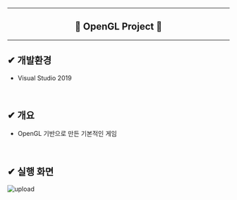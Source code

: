 <hr/>  

<h2 align="center">🚀 OpenGL Project 🚀</h2>  
<hr/>  

## ✔ 개발환경
- Visual Studio 2019

<br/>  

## ✔ 개요
- OpenGL 기반으로 만든 기본적인 게임

<br/>  

## ✔ 실행 화면
![upload](https://user-images.githubusercontent.com/69746967/145437455-9ded8aba-9c89-4c16-a59c-1325ebd13325.gif)
